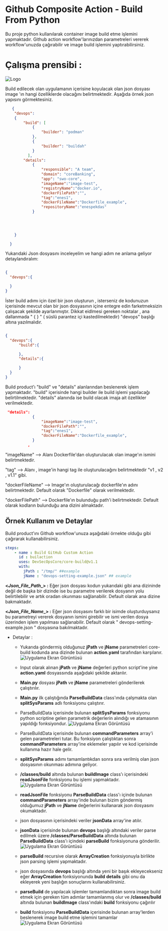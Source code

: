 
# Github Composite Action -  Build From Python 


Bu proje python kullanılarak container image build etme işlemini yapmaktadır. 
Github action workflow'larınızdan parametreleri vererek workflow'unuzda çağırabilir ve image build işlemini yaptırabilirsiniz.


# Çalışma prensibi : 
![Logo](https://user-images.githubusercontent.com/38957716/154684078-d8350610-6c86-4872-bf86-83784a91122b.png)

Build edilecek olan uygulamanın içerisine koyulacak olan json dosyası image 'ın hangi özelliklerde 
olacağını belirtmektedir. Aşağıda örnek json yapısını görmektesiniz. 

```json
   {
    "devops":
    {
        "build": [
            {
                "builder": "podman"
            },
            {
                "builder": "buildah"
            }
          ],
        "details":
            {
                "responsible": "A team",
                "domain": "coreBanking",
                "app": "swo-core",
                "imageName":"image-test",
                "registryName":"docker.io",
                "dockerFilePath":"",
                "tag":"enes1",
                "dockerFileName":"Dockerfile_example",
                "repositoryName":"enespekdas"
            }
          
      
      

    }

  }
```

Yukarıdaki Json dosyasını inceleyelim ve hangi adım ne anlama geliyor detaylandıralım:

```json

{
  "devops":{

  }
}
```
İster build adımı için özel bir json oluşturun , isterseniz de kodunuzun içerisinde mevcut olan bir json dosyasının içine entegre edin farketmeksizin çalışacak şekilde ayarlanmıştır.
Dikkat eidlmesi gereken noktalar , ana dallanmada " { } " ( süslü parantez içi kastedilmektedir) "devops" başlığı altına yazılmalıdır.


```json

{
  "devops":{
      "build":{

      },
      "details":{

      }
  }
}
```
Build product'ı "build" ve "details" alanlarından beslenerek işlem yapmaktadır. 
"build" içerisinde hangi builder ile build işlemi yapılacağı belirtilmektedir. 
"details" alanında ise build olacak imaja ait özellikler verilmektedir. 

```json
 "details":
            {
                "imageName":"image-test",
                "dockerFilePath":"",
                "tag":"enes1",
                "dockerFileName":"Dockerfile_example",
            }
          ,
```

"imageName" --> Alanı Dockerfile'dan oluşturulacak olan image'ın ismini belirtmektedir.

"tag" --> Alanı , image'in hangi tag ile oluşturulacağını belirtmektedir "v1 , v2 , v1.1" gibi.

"dockerFileName" --> Image'ın oluşturulacağı dockerfile'ın adını belirtmektedir. Default olarak "Dockerfile" olarak verilmektedir.

"dockerFilePath" --> Dockerfile'ın bulunduğu path'i belirtmektedir. Default olarak kodların bulunduğu ana dizini almaktadır.



## Örnek Kullanım ve Detaylar 

Build product'ını Github workflow'unuza aşağıdaki örnekte olduğu gibi çağırarak kullanabilirsiniz. 

``` yaml
steps:
    - name : Build GitHub Custom Action 
      id : builaction
      uses: DevSecOpsCore/core-build@v1.1
      with:
        jPath : "/tmp/" ##example
        jName : "devops-setting-example.json" ## example

```

**<_Json_File_Path__> :** Eğer json dosyası kodun yukarıdaki gibi ana dizininde değil de başka bir dizinde ise bu parametre verilerek dosyanın yolu belirtilebilir ve artık oradan okunması sağlanabilir. Default olarak ana dizine bakmaktadır.

**<_Json_File_Name__> :** Eğer json dosyasını farklı bir isimde oluşturduysanız bu parametreyi vererek dosyanın ismini girebilir ve ismi verilen dosya üzerinden işlem yapılması sağlanabilir. Default olarak " devops-setting-example.json " dosyasına bakılmaktadır.



- Detaylar : 
  - Yukarıda göndermiş olduğunuz **jPath** ve **jName** parametreleri core-build kodunda ana dizinde bulunan **action.yaml** tarafından karşılanır.
   ![Uygulama Ekran Görüntüsü](      https://user-images.githubusercontent.com/38957716/154930083-c0208f98-105d-44a0-9347-47937c4e26c7.png)

  -   Input olarak alınan **jPath** ve **jName** değerleri python script'ine yine **action.yaml** dosyassında aşağıdaki şekilde aktarılır.


  - **Main.py** dosyası **jPath** ve **jName** parametreleri gönderilerek çalıştırılır.
  
  - **Main.py** ilk çalıştığında **ParseBuildData** class'ında çalşmakta olan **splitSysParams** adlı fonksiyonu çalıştırır.
  
  - ParseBuildData içerisinde bulunan **splitSysParams** fonksiyonu python scriptine gelen parametrik değerlerin alındığı ve atamasının yapıldığı fonksiyondur. 
    ![Uygulama Ekran Görüntüsü](    https://user-images.githubusercontent.com/38957716/154931800-590ea8ea-b4e7-4955-b030-4c20f6574565.png)
  
  - ParseBuildData içerisinde bulunan **commandParameters** array'i gelen parametreleri tutar. Bu fonksiyon çalıştıktan sonra **commandParameters** array'ine eklemeler yapılır ve kod içerisinde kullanıma hazır hale gelir.


  - **splitSysParams** adımı tamamlantıkdan sonra sıra verilmiş olan json dosyasının okunması adımına geliyor.

  - **/classes/build** altında bulunan **buildImage** class'ı içerisindeki **readJsonFile** fonksiyonu bu işlemi yapmaktadır.
    ![Uygulama Ekran Görüntüsü](  https://user-images.githubusercontent.com/38957716/154934055-02de62df-2c39-4e97-84c8-0ded6e94f1b0.png)

  - **readJsonFile** fonksiyonu **ParseBuildData** class'ı içinde bulunan **commandParameters** array'inde bulunan bizim göndermiş olduğumuz **jPath** ve **jName** değerlerini kullanarak json dosyasını okumaktadır.
  - json dosyasının içerisindeki veriler **jsonData** array'ine atılır.

  - **jsonData** içerisinde bulunan **devops** başlığı altındaki veriler parse edilmek üzere **/classes/ParseBuildData** altında bulunan **ParseBuildData** class'ı içindeki **parseBuild** fonksiyonuna gönderilir.
    ![Uygulama Ekran Görüntüsü](  https://user-images.githubusercontent.com/38957716/154936171-6bd83414-2eda-46b5-97f0-e39f105d29e6.png)

  - **parseBuild** recursive olarak **ArrayCreation** fonksiyonuyla birlikte json parsing işlemi yapmaktadır. 
  - json dosyasında **devops** başlığı altında yeni bir başık ekleyecekseniz eğer **ArrayCreation** fonksiyonunda **build** **details** gibi onu da ekleyerek yeni başlığın sonuçlarını kullanabilirsiniz.

  - **parseBuild** de yapılacak işlemler tamamlandıktan sonra image build etmek için gereken tüm adımlar tamamlanmış olur ve  **/classes/build** altında bulunan **buildImage** class'ındaki **build** fonksiyonu çağırılır

  - **build** fonksiyonu **ParseBuildData** içerisinde bulunan array'lerden beslenerek image build etme işlemini tamamlar
    ![Uygulama Ekran Görüntüsü](  https://user-images.githubusercontent.com/38957716/154937802-20b46e38-a441-4e7b-be6f-51e81502df7b.png)

